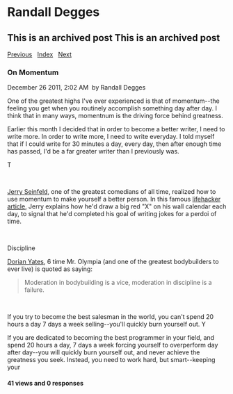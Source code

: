 # Randall Degges

## This is an archived post This is an archived post

[Previous][]   [Index][]   [Next][]

### On Momentum

December 26 2011, 2:02 AM  by Randall Degges

One of the greatest highs I've ever experienced is that of momentum--the feeling
you get when you routinely accomplish something day after day. I think that in
many ways, momentnum is the driving force behind greatness.

Earlier this month I decided that in order to become a better writer, I need to
write more. In order to write more, I need to write everyday. I told myself that
if I could write for 30 minutes a day, every day, then after enough time has
passed, I'd be a far greater writer than I previously was.

T

 

[Jerry Seinfeld][], one of the greatest comedians of all time, realized how to
use momentum to make yourself a better person. In this famous [lifehacker
article][], Jerry explains how he'd draw a big red "X" on his wall calendar each
day, to signal that he'd completed his goal of writing jokes for a perdoi of
time.

 

Discipline

[Dorian Yates][], 6 time Mr. Olympia (and one of the greatest bodybuilders to
ever live) is quoted as saying:

> Moderation in bodybuilding is a vice, moderation in discipline is a failure.

 

If you try to become the best salesman in the world, you can't spend 20 hours a
day 7 days a week selling--you'll quickly burn yourself out. Y

If you are dedicated to becoming the best programmer in your field, and spend 20
hours a day, 7 days a week forcing yourself to overperform day after day--you
will quickly burn yourself out, and never achieve the greatness you seek.
Instead, you need to work hard, but smart--keeping your 

#### 41 views and 0 responses

  [Previous]: ../../../posts/2011/12/devops-django-part-4-choosing-heroku.html
  [Index]: ../../../index-4.html
  [Next]: ../../../posts/2011/12/my-done-list.html
  [Jerry Seinfeld]: http://en.wikipedia.org/wiki/Jerry_Seinfeld "Jerry Seinfeld"
  [lifehacker article]: http://lifehacker.com/281626/jerry-seinfelds-productivity-secret
    "Jerry Seinfeld"
  [Dorian Yates]: http://en.wikipedia.org/wiki/Dorian_Yates "Dorian Yates"
